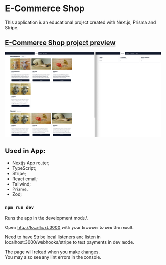 # E-Commerce Shop

<p>This application is an educational project created with Next.js, Prisma and Stripe. 
  </p>

## [E-Commerce Shop project preview](https://)

<img src="/src/assets/e-commerce.png" alt="E-Commerce Shop" >

## Used in App:

- Nextjs App router;
- TypeScript;
- Stripe;
- React email;
- Tailwind;
- Prisma;
- Zod;

### `npm run dev`

Runs the app in the development mode.\

Open [http://localhost:3000](http://localhost:3000) with your browser to see the result.

Need to have Stripe local listeners and listen in localhost:3000/webhooks/stripe to test payments in dev mode.

The page will reload when you make changes.\
You may also see any lint errors in the console.
